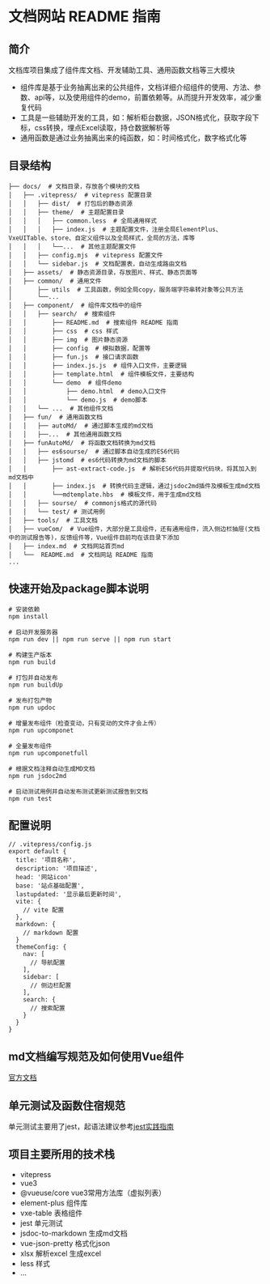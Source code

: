 # 文档网站 README 指南

## 简介
文档库项目集成了组件库文档、开发辅助工具、通用函数文档等三大模块
- 组件库是基于业务抽离出来的公共组件，文档详细介绍组件的使用、方法、参数、api等，以及使用组件的demo，前置依赖等。从而提升开发效率，减少重复代码
- 工具是一些辅助开发的工具，如：解析柜台数据，JSON格式化，获取字段下标，css转换，埋点Excel读取，持仓数据解析等
- 通用函数是通过业务抽离出来的纯函数，如：时间格式化，数字格式化等

## 目录结构
```
├── docs/  # 文档目录，存放各个模块的文档
│   ├── .vitepress/  # vitepress 配置目录
│   │   ├── dist/  # 打包后的静态资源
│   │   ├── theme/  # 主题配置目录
│   │   │   ├── common.less  # 全局通用样式
│   │   │   ├── index.js  # 主题配置文件，注册全局ElementPlus、VxeUITable、store、自定义组件以及全局样式，全局的方法，库等
│   │   │   └──...  # 其他主题配置文件
│   │   ├── config.mjs  # vitepress 配置文件
│   │   └── sidebar.js  # 文档配置表，自动生成路由文档
│   ├── assets/  # 静态资源目录，存放图片、样式、静态页面等
│   ├── common/  # 通用文件
│       ├── utils  # 工具函数，例如全局copy，服务端字符串转对象等公共方法 
│       └──...
│   ├── component/  # 组件库文档中的组件
│   │   ├── search/  # 搜索组件
│   │       ├── README.md  # 搜索组件 README 指南
│   │       ├── css  # css 样式
│   │       ├── img  # 图片静态资源
│   │       ├── config  # 模拟数据，配置等
│   │       ├── fun.js  # 接口请求函数
│   │       ├── index.js.js  # 组件入口文件，主要逻辑
│   │       ├── template.html  # 组件模板文件，主要结构
│   │       └── demo  # 组件demo
│   │           ├── demo.html  # demo入口文件
│   │           └── demo.js  # demo脚本
│   │   └── ...  # 其他组件文档
│   ├── fun/  # 通用函数文档
│   │   ├── autoMd/  # 通过脚本生成的md文档
│   │   ├──...  # 其他通用函数文档
│   ├── funAutoMd/  # 将函数文档转换为md文档
│   │   ├── es6sourse/  # 通过脚本自动生成的ES6代码
│   │   ├── jstomd  # es6代码转换为md文档的脚本
│   │       ├── ast-extract-code.js  # 解析ES6代码并提取代码块，将其加入到md文档中
│   │       ├── index.js  # 转换代码主逻辑，通过jsdoc2md插件及模板生成md文档
│   │       └──mdtemplate.hbs  # 模板文件，用于生成md文档
│   │   ├── sourse/  # commonjs格式的源代码
│   │   └── test/ # 测试用例
│   ├── tools/  # 工具文档
│   ├── vueCom/  # Vue组件，大部分是工具组件，还有通用组件，流入侧边栏抽屉(文档中的测试报告等)，反馈组件等，Vue组件目前均在该目录下添加
│   ├── index.md  # 文档网站首页md
│   └──  README.md  # 文档网站 README 指南
...

```

## 快速开始及package脚本说明
``` 
# 安装依赖
npm install

# 启动开发服务器
npm run dev || npm run serve || npm run start

# 构建生产版本
npm run build

# 打包并自动发布
npm run buildUp

# 发布打包产物
npm run updoc

# 增量发布组件（检查变动，只有变动的文件才会上传）
npm run upcomponet

# 全量发布组件
npm run upcomponetfull

# 根据文档注释自动生成MD文档
npm run jsdoc2md

# 启动测试用例并自动发布测试更新测试报告到文档
npm run test

```

## 配置说明
```
// .vitepress/config.js
export default {
  title: '项目名称',
  description: '项目描述',
  head: '网站icon'
  base: '站点基础配置',
  lastupdated: '显示最后更新时间',
  vite: {
    // vite 配置
  },
  markdown: {
    // markdown 配置
  }
  themeConfig: {
    nav: [
      // 导航配置
    ],
    sidebar: [
      // 侧边栏配置
    ],
    search: {
      // 搜索配置
    }
  }
}
```

## md文档编写规范及如何使用Vue组件
[官方文档](https://markdown.com.cn/)

## 单元测试及函数住宿规范
单元测试主要用了jest，起语法建议参考[jest实践指南](https://github.yanhaixiang.com/jest-tutorial/)

## 项目主要所用的技术栈
- vitepress 
- vue3
- @vueuse/core vue3常用方法库（虚拟列表）
- element-plus 组件库
- vxe-table 表格组件
- jest 单元测试
- jsdoc-to-markdown 生成md文档
- vue-json-pretty 格式化json
- xlsx 解析excel 生成excel
- less 样式
- ...